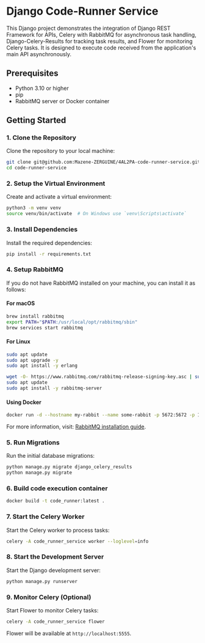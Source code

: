 
# Django Code-Runner Service

This Django project demonstrates the integration of Django REST Framework for APIs, Celery with RabbitMQ for asynchronous task handling, Django-Celery-Results for tracking task results, and Flower for monitoring Celery tasks. It is designed to execute code received from the application's main API asynchronously.

## Prerequisites

- Python 3.10 or higher
- pip
- RabbitMQ server or Docker container

## Getting Started

### 1. Clone the Repository

Clone the repository to your local machine:

```bash
git clone git@github.com:Mazene-ZERGUINE/4AL2PA-code-runner-service.git
cd code-runner-service
```

### 2. Setup the Virtual Environment

Create and activate a virtual environment:

```bash
python3 -m venv venv
source venv/bin/activate  # On Windows use `venv\Scripts\activate`
```

### 3. Install Dependencies

Install the required dependencies:

```bash
pip install -r requirements.txt
```

### 4. Setup RabbitMQ

If you do not have RabbitMQ installed on your machine, you can install it as follows:

#### For macOS

```bash
brew install rabbitmq
export PATH="$PATH:/usr/local/opt/rabbitmq/sbin"
brew services start rabbitmq
```

#### For Linux

```bash
sudo apt update
sudo apt upgrade -y
sudo apt install -y erlang

wget -O- https://www.rabbitmq.com/rabbitmq-release-signing-key.asc | sudo gpg --dearmor -o /usr/share/keyrings/rabbitmq-archive-keyring.gpg
sudo apt update
sudo apt install -y rabbitmq-server
```

#### Using Docker

```bash
docker run -d --hostname my-rabbit --name some-rabbit -p 5672:5672 -p 15672:15672 rabbitmq:3-management
```

For more information, visit: [RabbitMQ installation guide](https://www.rabbitmq.com/download.html).

### 5. Run Migrations

Run the initial database migrations:

```bash
python manage.py migrate django_celery_results
python manage.py migrate
```

### 6. Build code execution container

```bash
docker build -t code_runner:latest .
```

### 7. Start the Celery Worker

Start the Celery worker to process tasks:

```bash
celery -A code_runner_service worker --loglevel=info
```

### 8. Start the Development Server

Start the Django development server:

```bash
python manage.py runserver
```

### 9. Monitor Celery (Optional)

Start Flower to monitor Celery tasks:

```bash
celery -A code_runner_service flower
```

Flower will be available at `http://localhost:5555`.

